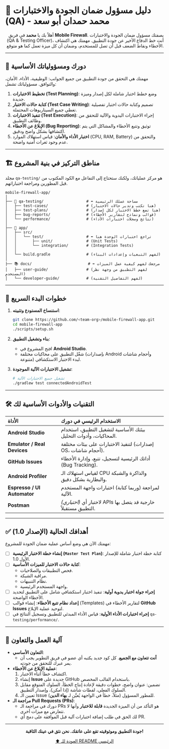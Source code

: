 # 🧪 دليل مسؤول ضمان الجودة والاختبارات (QA) - محمد حمدان أبو سعد

<div align="right">

أهلاً بك يا **محمد** في فريق **Mobile Firewall**. بصفتك مسؤول ضمان الجودة والاختبارات (QA & Testing Officer)، أنت خط الدفاع الأخير عن جودة التطبيق. مهمتك هي اكتشاف الأخطاء ونقاط الضعف قبل أن تصل للمستخدم، وضمان أن كل ميزة تعمل كما هو متوقع.

</div>

---

## 🎯 دورك ومسؤولياتك الأساسية

مهمتك هي التحقق من جودة التطبيق من جميع الجوانب: الوظيفية، الأداء، الأمان، والتوافق. مسؤولياتك تشمل:

1.  **تخطيط الاختبارات (Test Planning)**: وضع خطط اختبار شاملة لكل إصدار وميزة جديدة.
2.  **كتابة حالات الاختبار (Test Case Writing)**: تصميم وكتابة حالات اختبار تفصيلية تغطي جميع السيناريوهات المحتملة.
3.  **تنفيذ الاختبارات (Test Execution)**: إجراء الاختبارات اليدوية والآلية للتحقق من وظائف التطبيق.
4.  **الإبلاغ عن الأخطاء (Bug Reporting)**: توثيق وتتبع الأخطاء والمشاكل التي يتم اكتشافها بشكل واضح ودقيق.
5.  **اختبار الأداء والأمان**: قياس استهلاك الموارد (CPU, RAM, Battery) والتحقق من عدم وجود ثغرات أمنية واضحة.

---

## 🏗️ مناطق التركيز في بنية المشروع

مجلد `qa-testing/` هو مركز عملياتك، ولكنك ستحتاج إلى التفاعل مع الكود المكتوب من قبل المطورين ومراجعة اختباراتهم.

```
mobile-firewall-app/
│
├── 🧪 qa-testing/                   # ⬅️ مساحة عملك الرئيسية
│   ├── test-cases/                 # (هنا تكتب وتدير حالات الاختبار)
│   ├── test-plans/                 # (هنا تضع خطط الاختبار لكل إصدار)
│   ├── bug-reports/                # (قوالب ونماذج لتقارير الأخطاء)
│   └── performance/                # (نتائج وسجلات اختبارات الأداء)
│
├── 📱 app/
│   ├── src/
│   │   └── test/                   # ⬅️ تراجع اختبارات الوحدة هنا
│   │       ├── unit/               # (Unit Tests)
│   │       └── integration/        # (Integration Tests)
│   │   
│   └── build.gradle                # (لفهم التبعيات وإعدادات البناء)
│
├── 📚 docs/                         # ⬅️ مرجعك لفهم كيفية عمل الميزات
│   ├── user-guide/                 # (لفهم التطبيق من وجهة نظر المستخدم)
│   └── developer-guide/            # (لفهم التفاصيل التقنية)
```

---

## 🚀 خطوات البدء السريع

1.  **استنساخ المستودع وتثبيته**:
    ```bash
    git clone https://github.com/<team-org>/mobile-firewall-app.git
    cd mobile-firewall-app
    ./scripts/setup.sh
    ```
2.  **بناء وتشغيل التطبيق**:
    -   افتح المشروع في **Android Studio**.
    -   شغّل التطبيق على محاكيات مختلفة (بإصدارات Android وأحجام شاشات متنوعة) لبدء الاختبار الاستكشافي.

3.  **تشغيل الاختبارات الآلية الموجودة**:
    ```bash
    # تشغيل جميع الاختبارات الآلية
    ./gradlew test connectedAndroidTest
    ```

---

## 🛠️ التقنيات والأدوات الأساسية لك

| الأداة | الاستخدام الرئيسي في دورك |
| :--- | :--- |
| **Android Studio** | بيئتك الأساسية لتشغيل التطبيق، استخدام المحاكيات، وأدوات التحليل. |
| **Emulator / Real Devices** | لتنفيذ الاختبارات على بيئات مختلفة (إصدارات OS، أحجام شاشات). |
| **GitHub Issues** | أداتك الرئيسية لتسجيل، تتبع، وإدارة الأخطاء (Bug Tracking). |
| **Android Profiler** | لقياس استهلاك الـ CPU والذاكرة والشبكة والبطارية بشكل دقيق. |
| **Espresso / UI Automator** | لمراجعة (وربما كتابة) اختبارات واجهة المستخدم الآلية. |
| **Postman** | *(اختياري)* لاختبار أي APIs خارجية قد يتصل بها التطبيق مستقبلاً. |

---

## ✅ أهدافك الحالية (الإصدار 1.0)

مهمتك الآن هي وضع أساس عملية ضمان الجودة للمشروع:

-   [ ] **إنشاء خطة الاختبار الرئيسية (`Master Test Plan`)**: كتابة خطة اختبار شاملة للإصدار الأول 1.0.
-   [ ] **كتابة حالات الاختبار للميزات الأساسية**:
    -   فحص التطبيقات والصلاحيات.
    -   مراقبة الشبكة.
    -   نظام التنبيهات.
    -   واجهة المستخدم الرئيسية.
-   [ ] **إجراء جولة اختبار يدوية أولية**: تنفيذ اختبار استكشافي شامل على التطبيق لتحديد الأخطاء الواضحة.
-   [ ] **إعداد نظام تتبع الأخطاء**: إنشاء قوالب (Templates) لتقارير الأخطاء في **GitHub Issues** لتوحيد عملية الإبلاغ.
-   [ ] **إجراء اختبارات الأداء الأولية**: قياس الأداء المبدئي للتطبيق وتسجيل النتائج في `qa-testing/performance/`.

---

## 🤝 آلية العمل والتعاون

-   **التعاون الأساسي**:
    -   **أنت تتعاون مع الجميع**. كل كود جديد يكتبه أي عضو في فريق التطوير يجب أن يمر عبرك للتحقق من جودته.
-   **عملية الإبلاغ عن الأخطاء**:
    1.  اكتشاف خطأ أثناء الاختبار.
    2.  إنشاء **Issue** جديدة على GitHub باستخدام القالب المخصص.
    3.  تضمين: عنوان واضح، خطوات دقيقة لإعادة إنتاج الخطأ، السلوك المتوقع مقابل السلوك الفعلي، لقطات شاشة (إذا أمكن)، وإصدار التطبيق.
    4.  تعيين الـ Issue للمطور المسؤول (مثلاً، خطأ في الواجهة يُعيَّن لـ **بهاء الدين**).
-   **مراجعة الـ Pull Requests (PRs)**:
    -   دورك في مراجعة الـ PRs هو التأكد من أن الميزة الجديدة **قابلة للاختبار** وأنها لا تتعارض مع ميزات أخرى.
    -   لك الحق في طلب إضافة اختبارات آلية قبل الموافقة على دمج أي PR.

---

<div align="center">

**جودة التطبيق وموثوقيته تقع على عاتقك. نحن نثق في عينك الثاقبة!**

[⬆️ العودة للـ README الرئيسي](../README.md)

</div>
